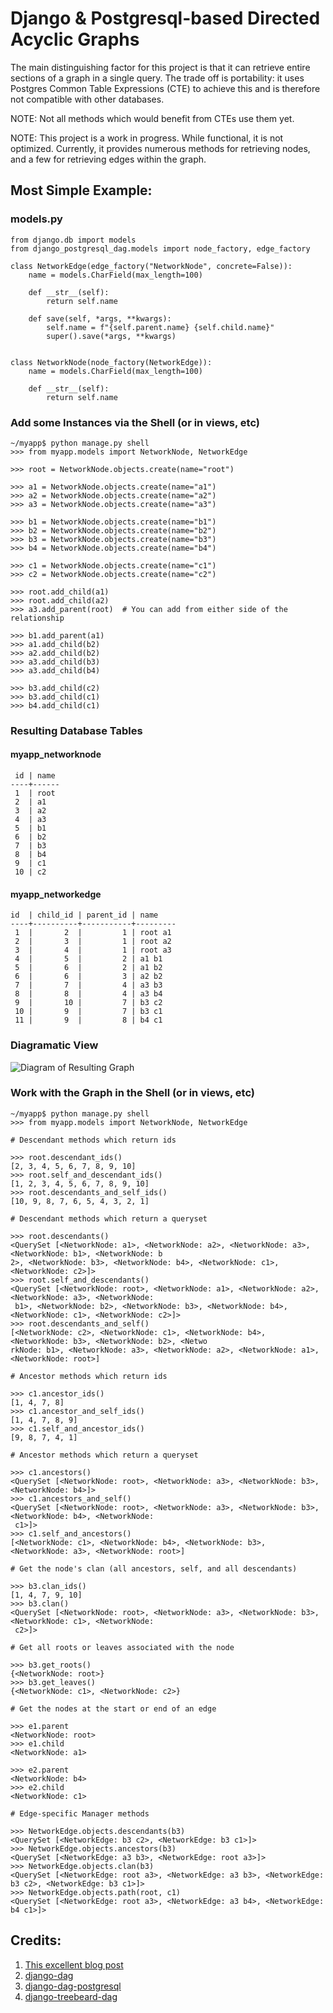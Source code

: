 
# Django & Postgresql-based Directed Acyclic Graphs

The main distinguishing factor for this project is that it can retrieve entire
sections of a graph in a single query. The trade off is portability: it uses
Postgres Common Table Expressions (CTE) to achieve this and is therefore not
compatible with other databases.

NOTE: Not all methods which would benefit from CTEs use them yet.

NOTE: This project is a work in progress. While functional, it is not optimized. Currently, it provides numerous methods for retrieving nodes, and a few for retrieving edges within the graph.

## Most Simple Example:

### models.py

    from django.db import models
    from django_postgresql_dag.models import node_factory, edge_factory
    
    class NetworkEdge(edge_factory("NetworkNode", concrete=False)):
        name = models.CharField(max_length=100)
    
        def __str__(self):
            return self.name
    
        def save(self, *args, **kwargs):
            self.name = f"{self.parent.name} {self.child.name}"
            super().save(*args, **kwargs)
    
    
    class NetworkNode(node_factory(NetworkEdge)):
        name = models.CharField(max_length=100)
    
        def __str__(self):
            return self.name

### Add some Instances via the Shell (or in views, etc)

    ~/myapp$ python manage.py shell
    >>> from myapp.models import NetworkNode, NetworkEdge
    
    >>> root = NetworkNode.objects.create(name="root")
    
    >>> a1 = NetworkNode.objects.create(name="a1")
    >>> a2 = NetworkNode.objects.create(name="a2")
    >>> a3 = NetworkNode.objects.create(name="a3")
    
    >>> b1 = NetworkNode.objects.create(name="b1")
    >>> b2 = NetworkNode.objects.create(name="b2")
    >>> b3 = NetworkNode.objects.create(name="b3")
    >>> b4 = NetworkNode.objects.create(name="b4")
    
    >>> c1 = NetworkNode.objects.create(name="c1")
    >>> c2 = NetworkNode.objects.create(name="c2")
    
    >>> root.add_child(a1)
    >>> root.add_child(a2)
    >>> a3.add_parent(root)  # You can add from either side of the relationship
    
    >>> b1.add_parent(a1)
    >>> a1.add_child(b2)
    >>> a2.add_child(b2)
    >>> a3.add_child(b3)
    >>> a3.add_child(b4)
    
    >>> b3.add_child(c2)
    >>> b3.add_child(c1)
    >>> b4.add_child(c1)

### Resulting Database Tables

#### myapp_networknode

     id | name
    ----+------
     1  | root
     2  | a1
     3  | a2
     4  | a3
     5  | b1
     6  | b2
     7  | b3
     8  | b4
     9  | c1
     10 | c2

#### myapp_networkedge

    id  | child_id | parent_id | name
    ----+----------+-----------+---------
     1  |       2  |         1 | root a1
     2  |       3  |         1 | root a2
     3  |       4  |         1 | root a3
     4  |       5  |         2 | a1 b1
     5  |       6  |         2 | a1 b2
     6  |       6  |         3 | a2 b2
     7  |       7  |         4 | a3 b3
     8  |       8  |         4 | a3 b4
     9  |       10 |         7 | b3 c2
     10 |       9  |         7 | b3 c1
     11 |       9  |         8 | b4 c1

### Diagramatic View

![Diagram of Resulting Graph](https://raw.githubusercontent.com/OmenApps/django-postgresql-dag/master/docs/images/graph.png)

### Work with the Graph in the Shell (or in views, etc)

    ~/myapp$ python manage.py shell
    >>> from myapp.models import NetworkNode, NetworkEdge
    
    # Descendant methods which return ids
    
    >>> root.descendant_ids()
    [2, 3, 4, 5, 6, 7, 8, 9, 10]
    >>> root.self_and_descendant_ids()
    [1, 2, 3, 4, 5, 6, 7, 8, 9, 10]
    >>> root.descendants_and_self_ids()
    [10, 9, 8, 7, 6, 5, 4, 3, 2, 1]
    
    # Descendant methods which return a queryset
    
    >>> root.descendants()
    <QuerySet [<NetworkNode: a1>, <NetworkNode: a2>, <NetworkNode: a3>, <NetworkNode: b1>, <NetworkNode: b
    2>, <NetworkNode: b3>, <NetworkNode: b4>, <NetworkNode: c1>, <NetworkNode: c2>]>
    >>> root.self_and_descendants()
    <QuerySet [<NetworkNode: root>, <NetworkNode: a1>, <NetworkNode: a2>, <NetworkNode: a3>, <NetworkNode:
     b1>, <NetworkNode: b2>, <NetworkNode: b3>, <NetworkNode: b4>, <NetworkNode: c1>, <NetworkNode: c2>]>
    >>> root.descendants_and_self()
    [<NetworkNode: c2>, <NetworkNode: c1>, <NetworkNode: b4>, <NetworkNode: b3>, <NetworkNode: b2>, <Netwo
    rkNode: b1>, <NetworkNode: a3>, <NetworkNode: a2>, <NetworkNode: a1>, <NetworkNode: root>]
    
    # Ancestor methods which return ids
    
    >>> c1.ancestor_ids()
    [1, 4, 7, 8]
    >>> c1.ancestor_and_self_ids()
    [1, 4, 7, 8, 9]
    >>> c1.self_and_ancestor_ids()
    [9, 8, 7, 4, 1]
    
    # Ancestor methods which return a queryset
    
    >>> c1.ancestors()
    <QuerySet [<NetworkNode: root>, <NetworkNode: a3>, <NetworkNode: b3>, <NetworkNode: b4>]>
    >>> c1.ancestors_and_self()
    <QuerySet [<NetworkNode: root>, <NetworkNode: a3>, <NetworkNode: b3>, <NetworkNode: b4>, <NetworkNode:
     c1>]>
    >>> c1.self_and_ancestors()
    [<NetworkNode: c1>, <NetworkNode: b4>, <NetworkNode: b3>, <NetworkNode: a3>, <NetworkNode: root>]
    
    # Get the node's clan (all ancestors, self, and all descendants)
    
    >>> b3.clan_ids()
    [1, 4, 7, 9, 10]
    >>> b3.clan()
    <QuerySet [<NetworkNode: root>, <NetworkNode: a3>, <NetworkNode: b3>, <NetworkNode: c1>, <NetworkNode:
     c2>]>
    
    # Get all roots or leaves associated with the node
    
    >>> b3.get_roots()
    {<NetworkNode: root>}
    >>> b3.get_leaves()
    {<NetworkNode: c1>, <NetworkNode: c2>}
    
    # Get the nodes at the start or end of an edge
    
    >>> e1.parent
    <NetworkNode: root>
    >>> e1.child
    <NetworkNode: a1>
    
    >>> e2.parent
    <NetworkNode: b4>
    >>> e2.child
    <NetworkNode: c1>
    
    # Edge-specific Manager methods
    
    >>> NetworkEdge.objects.descendants(b3)
    <QuerySet [<NetworkEdge: b3 c2>, <NetworkEdge: b3 c1>]>
    >>> NetworkEdge.objects.ancestors(b3)
    <QuerySet [<NetworkEdge: a3 b3>, <NetworkEdge: root a3>]>
    >>> NetworkEdge.objects.clan(b3)
    <QuerySet [<NetworkEdge: root a3>, <NetworkEdge: a3 b3>, <NetworkEdge: b3 c2>, <NetworkEdge: b3 c1>]>
    >>> NetworkEdge.objects.path(root, c1)
    <QuerySet [<NetworkEdge: root a3>, <NetworkEdge: a3 b4>, <NetworkEdge: b4 c1>]>



## Credits:

1. [This excellent blog post](https://www.fusionbox.com/blog/detail/graph-algorithms-in-a-database-recursive-ctes-and-topological-sort-with-postgres/620/)
2. [django-dag](https://pypi.org/project/django-dag/)
3. [django-dag-postgresql](https://github.com/worsht/django-dag-postgresql)
4. [django-treebeard-dag](https://pypi.org/project/django-treebeard-dag/)

